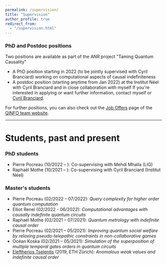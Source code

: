 ```yaml
---
permalink: /supervision/
title: "Supervision"
author_profile: true
redirect_from: 
  - "/supervision.html"
---
```


### PhD and Postdoc positions

Two positions are available as part of the ANR project "Taming Quantum Causality"
- A PhD position starting in 2022 (to be jointly supervised with Cyril Branciard) working on computational aspects of causal indefiniteness
- A postdoc position (starting anytime from Jan 2022) at the Institut Néel with Cyril Branciard and in close collaboration with myself
If you're interested in applying or want further information, contact myself or [Cyril Branciard](https://neel.cnrs.fr/les-chercheurs-et-techniciens/branciard-cyril).

For further positions, you can also check out the [Job Offers](https://team.inria.fr/qinfo/job-offers/) page of the [QINFO team website](https://team.inria.fr/qinfo/).

<!-- - Inria is supporting applicants for Marie Curie Postdoctoral Fellowships, see the [EURAXESS posting](https://euraxess.ec.europa.eu/jobs/hosting/inria-msca-pf-2022-hosting-offer-grenoble-lyon-20) for more information. -->
<!-- - **PhD offers:** various possibilities for funding exist for excellent, well-motivated students; contact me for more details if interested. -->

<!-- ### Internship offers (Master's, Engineering school, etc.)

If you are interested in doing an internship or research project with me, get in touch to discuss possible project topics. -->

---

# Students, past and present

### PhD students
- Pierre Pocreau (10/2022 – ): Co-supervising with Mehdi Mhalla (LIG)
- Raphaël Mothe (10/2021 – ): Co-supervising with Cyril Branciard (Institut Néel)

### Master's students
- Pierre Pocreau (02/2022 – 07/2022): *Query complexity for higher order quantum computation*
- Elliot Renel (02/2022 - 06/2022): *Computational advantages with causally indefinite quantum circuits*
- Raphaël Mothe (02/2021 – 07/2021): *Quantum metrology with indefinite causal order*
- Pierre Pocreau (02/2021 – 05/2021): *Improving quantum social welfare by relaxing pseudo-telepathic constraints in non-collaborative games*
- Océan Koska (02/2021 – 05/2021): *Simulation of the superposition of multiple temporal gates orders in quantum circuits*
- [Eleftherios Tselentis](https://www.iqoqi-vienna.at/people/staff/eleftherios-ermis-tselentis) (2019, ETH Zürich): *Anomalous weak values and indefinite causal order*